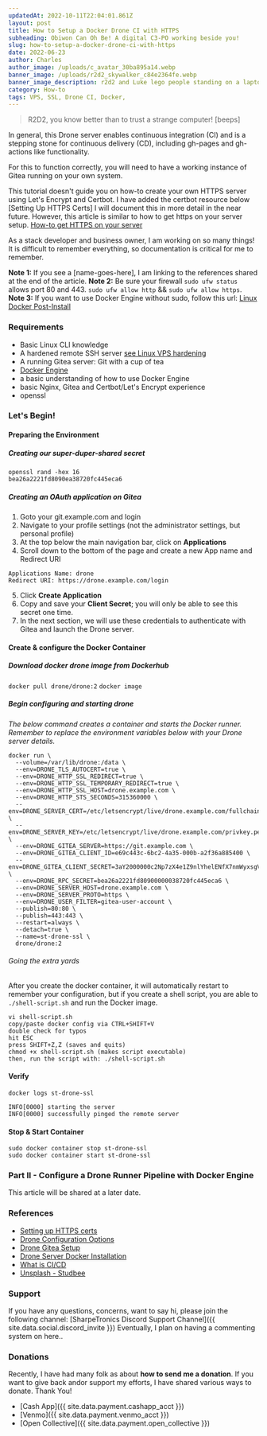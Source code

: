 ```yaml
---
updatedAt: 2022-10-11T22:04:01.861Z
layout: post
title: How to Setup a Docker Drone CI with HTTPS
subheading: Obiwon Can Oh Be! A digital C3-PO working beside you!
slug: how-to-setup-a-docker-drone-ci-with-https
date: 2022-06-23
author: Charles
author_image: /uploads/c_avatar_30ba895a14.webp
banner_image: /uploads/r2d2_skywalker_c84e2364fe.webp
banner_image_description: r2d2 and Luke lego people standing on a laptop
category: How-to
tags: VPS, SSL, Drone CI, Docker, 
---
```

> R2D2, you know better than to trust a strange computer! [beeps]

In general, this Drone server enables continuous integration (CI) and is a stepping stone for continuous delivery (CD), including gh-pages and gh-actions like functionality.

For this to function correctly, you will need to have a working instance of Gitea running on your own system.

This tutorial doesn't guide you on how-to create your own HTTPS server using Let's Encrypt and Certbot. I have added the certbot resource below [Setting Up HTTPS Certs] I will document this in more detail in the near future. However, this article is similar to how to get https on your server setup.
[How-to get HTTPS on your server](https://sharpetronics.com/blog/tutorials/2021/12/27/setup-nginx-https-web-server-with-lets-encrypt-plus-strapi-4.0-headless-cms/)

As a stack developer and business owner, I am working on so many things! It is difficult to remember everything, so documentation is critical for me to remember.

**Note 1:** If you see a [name-goes-here], I am linking to the references shared at the end of the article.
**Note 2:** Be sure your firewall `sudo ufw status` allows port 80 and 443. `sudo ufw allow http` && `sudo ufw allow https`.
**Note 3:** If you want to use Docker Engine without sudo, follow this url: [Linux Docker Post-Install](https://docs.docker.com/engine/install/linux-postinstall/)

### Requirements
- Basic Linux CLI knowledge
- A hardened remote SSH server [see Linux VPS hardening](https://sharpetronics.com/blog/tutorials/2021/07/26/linux-vps-hardening-init/)
- A running Gitea server: Git with a cup of tea
- [Docker Engine](https://docs.docker.com/engine/install/)
- a basic understanding of how to use Docker Engine
- basic Nginx, Gitea and Certbot/Let's Encrypt experience
- openssl

### Let's Begin!

#### Preparing the Environment

##### Creating our super-duper-shared secret
```
openssl rand -hex 16
bea26a2221fd8090ea38720fc445eca6
```

##### Creating an OAuth application on Gitea
1. Goto your git.example.com and login
2. Navigate to your profile settings (not the administrator settings, but personal profile)
3. At the top below the main navigation bar, click on **Applications**
4. Scroll down to the bottom of the page and create a new App name and Redirect URI
```
Applications Name: drone
Redirect URI: https://drone.example.com/login
```
5. Click **Create Application**
6. Copy and save your **Client Secret**; you will only be able to see this secret one time.
7. In the next section, we will use these credentials to authenticate with Gitea and launch the Drone server.

#### Create & configure the Docker Container

##### Download docker drone image from Dockerhub
`docker pull drone/drone:2`
`docker image`

##### Begin configuring and starting drone

*The below command creates a container and starts the Docker runner. Remember to replace the environment variables below with your Drone server details.*
```
docker run \
  --volume=/var/lib/drone:/data \
  --env=DRONE_TLS_AUTOCERT=true \
  --env=DRONE_HTTP_SSL_REDIRECT=true \
  --env=DRONE_HTTP_SSL_TEMPORARY_REDIRECT=true \
  --env=DRONE_HTTP_SSL_HOST=drone.example.com \
  --env=DRONE_HTTP_STS_SECONDS=315360000 \
  --env=DRONE_SERVER_CERT=/etc/letsencrypt/live/drone.example.com/fullchain.pem \
  --env=DRONE_SERVER_KEY=/etc/letsencrypt/live/drone.example.com/privkey.pem \
  --env=DRONE_GITEA_SERVER=https://git.example.com \
  --env=DRONE_GITEA_CLIENT_ID=e69c443c-6bc2-4a35-000b-a2f36a885400 \
  --env=DRONE_GITEA_CLIENT_SECRET=3aY2000000c2Np7zX4e1Z9nlYhelENfX7nmWyxsgVixRg \
  --env=DRONE_RPC_SECRET=bea26a2221fd80900000038720fc445eca6 \
  --env=DRONE_SERVER_HOST=drone.example.com \
  --env=DRONE_SERVER_PROTO=https \
  --env=DRONE_USER_FILTER=gitea-user-account \
  --publish=80:80 \
  --publish=443:443 \
  --restart=always \
  --detach=true \
  --name=st-drone-ssl \
  drone/drone:2
 ```

###### Going the extra yards
After you create the docker container, it will automatically restart to remember your configuration, but if you create a shell script, you are able to `./shell-script.sh` and run the Docker image.

```
vi shell-script.sh
copy/paste docker config via CTRL+SHIFT+V
double check for typos
hit ESC
press SHIFT+Z,Z (saves and quits)
chmod +x shell-script.sh (makes script executable)
then, run the script with: ./shell-script.sh
```

#### Verify
```
docker logs st-drone-ssl

INFO[0000] starting the server
INFO[0000] successfully pinged the remote server
```

#### Stop & Start Container
```
sudo docker container stop st-drone-ssl
sudo docker container start st-drone-ssl
```

### Part II - Configure a Drone Runner Pipeline with Docker Engine

This article will be shared at a later date.

### References

- [Setting up HTTPS certs](https://certbot.eff.org/instructions)
- [Drone Configuration Options](https://docs.drone.io/server/reference/)
- [Drone Gitea Setup](https://docs.drone.io/server/provider/gitea/)
- [Drone Server Docker Installation](https://docs.drone.io/server/provider/gitea/)
- [What is CI/CD](https://www.infoworld.com/article/3271126/what-is-cicd-continuous-integration-and-continuous-delivery-explained.html)
- [Unsplash - Studbee](https://unsplash.com/@studbee)

### Support

If you have any questions, concerns, want to say hi, please join the following channel: [SharpeTronics Discord Support Channel]({{ site.data.social.discord_invite }}) Eventually, I plan on having a commenting system on here..

### Donations
Recently, I have had many folk as about **how to send me a donation**. If you want to give back andor support my efforts, I have shared various ways to donate. Thank You!

- [Cash App]({{ site.data.payment.cashapp_acct }})
- [Venmo]({{ site.data.payment.venmo_acct }})
- [Open Collective]({{ site.data.payment.open_collective }})
